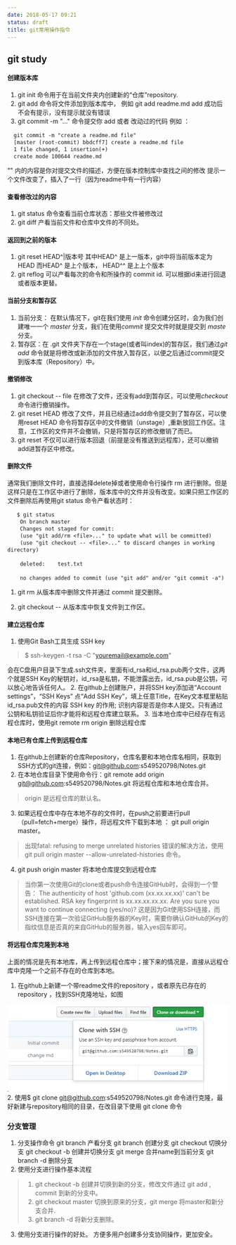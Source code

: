 ```yaml
---
date: 2018-05-17 09:21
status: draft
title: git常用操作指令
---
```


## git study
#### 创建版本库
1. git init 命令用于在当前文件夹内创建新的“仓库”repository. 
2. git add <file> 命令将文件添加到版本库中， 例如  git add readme.md 
	add 成功后不会有提示，没有提示就没有错误
3. git commit -m "..." 命令提交你 add 或者 改动过的代码 例如 ： 

```
  git commit -m "create a readme.md file"
  [master (root-commit) bbdcff7] create a readme.md file 
  1 file changed, 1 insertion(+)
  create mode 100644 readme.md  
```
   
"" 内的内容是你对提交文件的描述，方便在版本控制库中查找之间的修改
	提示一个文件改变了，插入了一行（因为readme中有一行内容）

#### 查看修改过的内容
1. git status 命令查看当前仓库状态：那些文件被修改过
2. git diff <file> 产看当前文件和仓库中文件的不同处。

#### 返回到之前的版本 
1. git reset HEAD^|版本号  其中HEAD^ 是上一版本，git中将当前版本定为HEAD 而HEAD^ 是上个版本，
 HEAD^^ 是上上个版本
2. git reflog 可以产看每次的命令和所操作的 commit id. 可以根据id来进行回退或者版本更替。

#### 当前分支和暂存区
1. 当前分支： 在默认情况下，git在我们使用 *init* 命令创建分区时，会为我们创建唯一一个 *master* 分支，我们在使用*commit* 提交文件时就是提交到 *maste* 分支。
2. 暂存区：在 .git 文件夹下存在一个stage(或者叫index)的暂存区，我们通过*git add* 命令就是将修改或新添加的文件放入暂存区，以便之后通过commit提交到版本库（Repository）中。

#### 撤销修改
1. git  checkout -- file  在修改了文件，还没有add到暂存区，可以使用*checkout*命令进行撤销操作。
2. git reset HEAD <file> 修改了文件，并且已经通过add命令提交到了暂存区，可以使用reset HEAD <file>命令将暂存区中的文件撤销（unstage）,重新放回工作区。注意，工作区的文件并不会撤销，只是将暂存区的修改撤销了而已。
3. git reset 不仅可以进行版本回退（前提是没有推送到远程库），还可以撤销add进暂存区中修改。

#### 删除文件
通常我们删除文件时，直接选择delete掉或者使用命令行操作 rm 进行删除。但是这样只是在工作区中进行了删除，版本库中的文件并没有改变。如果只把工作区的文件删除后再使用git status 命令产看状态时：
```
   $ git status
    On branch master
    Changes not staged for commit:
    (use "git add/rm <file>..." to update what will be committed)
    (use "git checkout -- <file>..." to discard changes in working directory)

    deleted:    test.txt
          
    no changes added to commit (use "git add" and/or "git commit -a")
```
    

1. git rm 从版本库中删除文件并通过 commit 提交删除。

2. git checkout -- <file> 从版本库中恢复文件到工作区。

#### 建立远程仓库
1. 使用Git Bash工具生成 SSH key

> $ ssh-keygen -t rsa -C "youremail@example.com"

会在C盘用户目录下生成.ssh文件夹，里面有id_rsa和id_rsa.pub两个文件，这两个就是SSH Key的秘钥对，id_rsa是私钥，不能泄露出去，id_rsa.pub是公钥，可以放心地告诉任何人。
2. 在github上创建账户，并将SSH key添加进“Account settings”，“SSH Keys”
点“Add SSH Key”，填上任意Title，在Key文本框里粘贴id_rsa.pub文件的内容
SSH key 的作用; 识别内容是否是你本人提交。只有通过公钥和私钥验证后你才能将和远程仓库建立联系。
3. 当本地仓库中已经存在有远程仓库时，使用git remote rm origin 删除远程仓库

#### 本地已有仓库上传到远程仓库
1. 在github上创建新的仓库Repository，仓库名要和本地仓库名相同，获取到SSH方式的git连接，例如：git@github.com:s549520798/Notes.git
2. 在本地仓库目录下使用命令行：git remote add origin git@github.com:s549520798/Notes.git 将远程仓库和本地仓库合并。

> origin 是远程仓库的默认名。

3. 如果远程仓库中存在本地不存的文件时，在push之前要进行pull（pull=fetch+merge）操作，将远程文件下载到本地 ： git pull  origin master。
> 出现fatal: refusing to merge unrelated histories 错误的解决方法，使用git pull origin master --allow-unrelated-histories 命令。

4. git push origin master 将本地仓库提交到远程仓库
 
> 当你第一次使用Git的clone或者push命令连接GitHub时，会得到一个警告：
The authenticity of host 'github.com (xx.xx.xx.xx)' can't be established.
RSA key fingerprint is xx.xx.xx.xx.xx.
Are you sure you want to continue connecting (yes/no)?
这是因为Git使用SSH连接，而SSH连接在第一次验证GitHub服务器的Key时，需要你确认GitHub的Key的指纹信息是否真的来自GitHub的服务器，输入yes回车即可。

#### 将远程仓库克隆到本地
上面的情况是先有本地库，再上传到远程仓库中；接下来的情况是，直接从远程仓库中克隆一个之前不存在的仓库到本地。
1. 在github上新建一个带readme文件的repository ，或者原先已存在的repository ，找到SSH克隆地址，如图

![](/_image/git常用操作指令/15-27-13.jpg)
2. 使用$ git clone git@github.com:s549520798/Notes.git 命令进行克隆，最好新建与repository相同的目录，在改目录下使用 git clone 命令

### 分支管理
1. 分支操作命令
git branch  产看分支
git branch <name> 创建分支
git checkout <name> 切换分支
git checkout -b <name> 创建并切换分支
git merge <name> 合并name到当前分支
git branch -d <name>删除分支
2. 使用分支进行操作基本流程

> 1. git checkout -b <name> 创建并切换到新的分支，修改文件通过 git add , commit
  到新的分支中。
> 2. git checkout master 切换到原来的分支，git merge <name>将master和新分支合并.
> 3. git branch -d <name>将新分支删除。

3. 使用分支进行操作的好处。
方便多用户创建多分支协同操作，更加安全。
    




